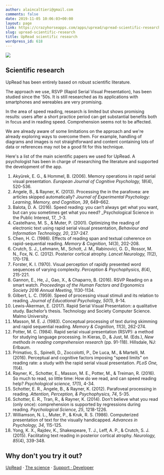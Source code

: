 ```yaml
---
author: alaincaltieri@gmail.com
comments: false
date: 2019-11-05 10:06:03+00:00
layout: page
link: https://crazyhorseapps.com/apps/upread/upread-scientific-research/
slug: upread-scientific-research
title: UpRead scientific research
wordpress_id: 618
---
```


![](https://crazyhorseapps.com/wp-content/uploads/2020/03/UpRead-Logo-768x194.png)

## Scientific research

UpRead has been entirely based on robust scientific literature.

The approach we use, RSVP (Rapid Serial Visual Presentation), has been studied since the '50s. It is still researched as its applications with smartphones and wereables are very promising.

In the area of speed reading, research is limited but shows promising results: users after a short practice period can get substantial benefits both in focus and in reading speed. Comprehension seems not to be affected.

We are already aware of some limitations on the approach and we're already exploring ways to overcome them. For example, handling of diagrams and images is not straightforward and content containing lots of data or references may not be a good fit for this technique.

Here's a list of the main scientific papers we used for UpRead. A psychologist has been in charge of researching the literature and supported the development of the app.

1. Akyürek, E. G., & Hommel, B. (2006). Memory operations in rapid serial visual presentation. *European Journal of Cognitive Psychology, 18*(4), 520-536.
2. Angele, B., & Rayner, K. (2013). Processing the in the parafovea: are articles skipped automatically? *Journal of Experimental Psychology: Learning, Memory, and Cognition, 39*, 649–662.
3. Balota, D. A. (2016). Speed reading: you can’t always get what you want, but can you sometimes get what you need? _Psychological Science in the Public Interest, 17, _1-3.
4. Castelhano, M. S., & Muter, P. (2001). Optimizing the reading of electronic text using rapid serial visual presentation, *Behaviour and Information Technology, 20*, 237-247.
5. Chen, H. C. (1986). Effects of reading span and textual coherence on rapid-sequential reading. *Memory & Cognition, 14*(3), 202-208.
6. Crutch, S. J., Lehmann, M., Schott, J. M., Rabinovici, G. D., Rossor, M. N., Fox, N. C. (2012). Posterior cortical atrophy. *Lancet Neurology, 11*(2), 170-178.
7. Forster, K. I. (1970). Visual perception of rapidly presented word sequences of varying complexity. *Perception & Psychophysics, 8*(4), 215-221.
8. Gannon, E., He, J., Gao, X., & Chaparro, B. (2016). RSVP Reading on a smart watch. *Proceedings of the Human Factors and Ergonomics Society 2016 Annual Meeting*, 1130-1134.
9. Gilbert, L. C. (1959). Speed of processing visual stimuli and its relation to reading. *Journal of Educational Psychology, 50*(1), 8-14.
10. Lewis-Åkerman, E. (2017). Rapid Serial Visual Presentation: a qualitative study. Bachelor’s thesis. Technology and Society Computer Science. Malmo University.
11. Masson, M. E. J. (1983). Conceptual processing of text during skimming and rapid sequential reading. *Memory & Cognition, 11*(3), 262-274.
12. Potter, M. C. (1984). Rapid serial visual presentation (RSVP): a method for studying language processing. In Kieras, D., & Just, M. (Eds.), *New methods in reading comprehension research* (pp. 91-118). Hillsdale, NJ: Erlbaum.
13. Primativo, S., Spinelli, D., Zoccolotti, P., De Luca, M., & Martelli, M. (2016). Perceptual and cognitive factors imposing "speed limits" on reading rate: a study with the rapid serial visual presentation. *PLoS One, 11*(4).
14. Rayner, K., Schotter, E., Masson, M. E., Potter, M., & Treiman, R. (2016). So much to read, so little time: How do we read, and can speed reading help? *Psychological science, 17*(1), 4-34.
15. Schotter, E. R., Angele, B., & Rayner, K. (2012). Parafoveal processing in reading. *Attention, Perception, & Psychophysics, 74*, 5-35.
16. Schotter, E. R., Tran, R., & Rayner, K. (2014). Don’t believe what you read (only once): comprehension is supported by regressions during reading. *Psychological Science, 25*, 1218-1226.
17. Williamson, N. L., Muter, P., & Kruk, R. S. (1986). Computerized presentation of text for the visually handicapped. *Advances in Psychology, 34*, 115-125.
18. Yong, K. X., Rajdev, K., Shakespeare, T. J., Leff, A. P., & Crutch, S. J. (2015). Facilitating text reading in posterior cortical atrophy. *Neurology, 85*(4), 339-348.

## Why don't you try it out?

[](https://itunes.apple.com/app/id1454094961?mt=8)

[UpRead](https://crazyhorseapps.com/apps/upread/) · [The science](https://crazyhorseapps.com/apps/upread/upread-scientific-research/) · [Support · ](https://crazyhorseapps.com/support/)[Developer](https://crazyhorseapps.com/)
